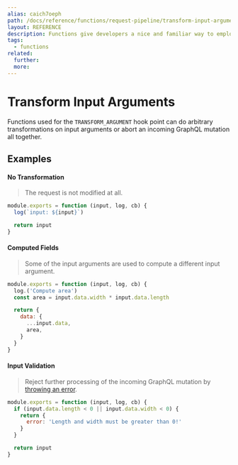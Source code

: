 ```yaml
---
alias: caich7oeph
path: /docs/reference/functions/request-pipeline/transform-input-arguments
layout: REFERENCE
description: Functions give developers a nice and familiar way to employ custom business logic.
tags:
  - functions
related:
  further:
  more:
---
```


# Transform Input Arguments

Functions used for the `TRANSFORM_ARGUMENT` hook point can do arbitrary transformations on input arguments or abort an incoming GraphQL mutation all together.

## Examples

#### No Transformation

> The request is not modified at all.

```js
module.exports = function (input, log, cb) {
  log(`input: ${input}`)

  return input
}
```

#### Computed Fields

> Some of the input arguments are used to compute a different input argument.

```js
module.exports = function (input, log, cb) {
  log.('Compute area')
  const area = input.data.width * input.data.length

  return {
    data: {
      ...input.data,
      area,
    }
  }
}
```

#### Input Validation

> Reject further processing of the incoming GraphQL mutation by [throwing an error](!alias-quawa7aed0).

```js
module.exports = function (input, log, cb) {
  if (input.data.length < 0 || input.data.width < 0) {
    return {
      error: 'Length and width must be greater than 0!'
    }
  }

  return input
}
```
